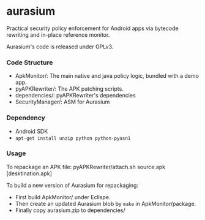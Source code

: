 aurasium
========

Practical security policy enforcement for Android apps via bytecode rewriting and in-place reference monitor.

Aurasium's code is released under GPLv3.

### Code Structure
* ApkMonitor/: The main native and java policy logic, bundled with a demo app.
* pyAPKRewriter/: The APK patching scripts.
* dependencies/: pyAPKRewriter's dependencies
* SecurityManager/: ASM for Aurasium

### Dependency
* Android SDK
* `apt-get install unzip python python-pyasn1` 

### Usage
To repackage an APK file:
    pyAPKRewriter/attach.sh source.apk [desktination.apk]

To build a new version of Aurasium for repackaging:
* First build ApkMonitor/ under Eclispe. 
* Then create an updated Aurasium blob by `make` in ApkMonitor/package.
* Finally copy aurasium.zip to dependencies/
